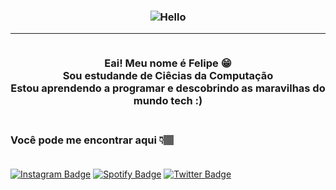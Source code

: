 <h3 align="center">
 
 ![Hello](https://imgur.com/gallery/VbEZYAV.gif)
 
 <hr>
 
 <br>
Eai! Meu nome é Felipe 😁
<br>
 Sou estudande de Ciêcias da Computação <br>
 Estou aprendendo a programar e descobrindo as maravilhas do mundo tech :)
</h3>

<h3 align>
<br>
Você pode me encontrar aqui 👇🏽<br>
<br>
</h3>

[![Instagram Badge](https://img.shields.io/badge/-felipegfavila-9cf?style=for-the-badge&logo=instagram&logoColor=white&link=https://https://github.com/FelipeGFA)](https://www.instagram.com/felipegfavila/)
[![Spotify Badge](https://img.shields.io/badge/-lipeávila-brightgreen?style=for-the-badge&logo=Spotify&logoColor=161f16&link=https://github.com/FelipeGFA)](https://open.spotify.com/user/lipeávila?fbclid=IwAR0vLf9kXegU7iZNCy3IJ1S6vb3sJ6CRRXelpW5tDOG5trSUGZ8SK4-Yjfg)
[![Twitter Badge](https://img.shields.io/badge/@felipegfavila-1DA1F2?style=for-the-badge&logo=twitter&logoColor=white&link=https://twitter.com/FelipeGFAvila)](https://twitter.com/FelipeGFAvila)
